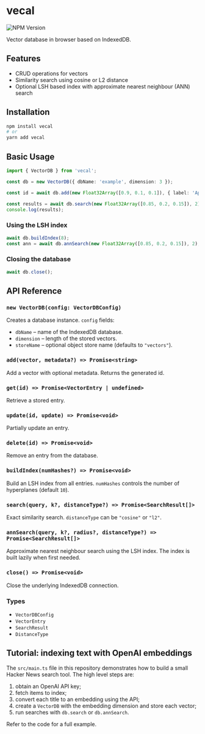 # vecal

![NPM Version](https://img.shields.io/npm/v/vecal)

Vector database in browser based on IndexedDB.

## Features

- CRUD operations for vectors
- Similarity search using cosine or L2 distance
- Optional LSH based index with approximate nearest neighbour (ANN) search

## Installation

```bash
npm install vecal
# or
yarn add vecal
```

## Basic Usage

```ts
import { VectorDB } from 'vecal';

const db = new VectorDB({ dbName: 'example', dimension: 3 });

const id = await db.add(new Float32Array([0.9, 0.1, 0.1]), { label: 'Apple' });

const results = await db.search(new Float32Array([0.85, 0.2, 0.15]), 2);
console.log(results);
```

### Using the LSH index

```ts
await db.buildIndex(8);
const ann = await db.annSearch(new Float32Array([0.85, 0.2, 0.15]), 2);
```

### Closing the database

```ts
await db.close();
```

## API Reference

### `new VectorDB(config: VectorDBConfig)`
Creates a database instance. `config` fields:
- `dbName` – name of the IndexedDB database.
- `dimension` – length of the stored vectors.
- `storeName` – optional object store name (defaults to `"vectors"`).

### `add(vector, metadata?) => Promise<string>`
Add a vector with optional metadata. Returns the generated id.

### `get(id) => Promise<VectorEntry | undefined>`
Retrieve a stored entry.

### `update(id, update) => Promise<void>`
Partially update an entry.

### `delete(id) => Promise<void>`
Remove an entry from the database.

### `buildIndex(numHashes?) => Promise<void>`
Build an LSH index from all entries. `numHashes` controls the number of hyperplanes (default `10`).

### `search(query, k?, distanceType?) => Promise<SearchResult[]>`
Exact similarity search. `distanceType` can be `"cosine"` or `"l2"`.

### `annSearch(query, k?, radius?, distanceType?) => Promise<SearchResult[]>`
Approximate nearest neighbour search using the LSH index. The index is built lazily when first needed.

### `close() => Promise<void>`
Close the underlying IndexedDB connection.

### Types
- `VectorDBConfig`
- `VectorEntry`
- `SearchResult`
- `DistanceType`

## Tutorial: indexing text with OpenAI embeddings
The `src/main.ts` file in this repository demonstrates how to build a small Hacker News search tool. The high level steps are:
1. obtain an OpenAI API key;
2. fetch items to index;
3. convert each title to an embedding using the API;
4. create a `VectorDB` with the embedding dimension and store each vector;
5. run searches with `db.search` or `db.annSearch`.

Refer to the code for a full example.
